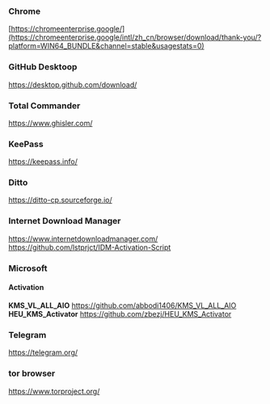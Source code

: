 ### Chrome
[https://chromeenterprise.google/](https://chromeenterprise.google/intl/zh_cn/browser/download/thank-you/?platform=WIN64_BUNDLE&channel=stable&usagestats=0)

### GitHub Desktoop
https://desktop.github.com/download/

### Total Commander
https://www.ghisler.com/

### KeePass
https://keepass.info/

### Ditto
https://ditto-cp.sourceforge.io/

### Internet Download Manager
https://www.internetdownloadmanager.com/
https://github.com/lstprjct/IDM-Activation-Script

### Microsoft
#### Activation 
**KMS_VL_ALL_AIO** https://github.com/abbodi1406/KMS_VL_ALL_AIO
**HEU_KMS_Activator** https://github.com/zbezj/HEU_KMS_Activator

### Telegram
https://telegram.org/

### tor browser
https://www.torproject.org/